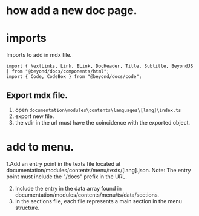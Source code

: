 # how add a new doc page.

# imports

Imports to add in mdx file.

```
import { NextLinks, Link, ELink, DocHeader, Title, Subtitle, BeyondJS } from "@beyond/docs/components/html";
import { Code, CodeBox } from "@beyond/docs/code";
```

## Export mdx file.

1. open `documentation\modules\contents\languages\[lang]\index.ts`
2. export new file.
3. the vdir in the url must have the coincidence with the exported object.

# add to menu.

1.Add an entry point in the texts file located at documentation/modules/contents/menu/texts/[lang].json.
Note: The entry point must include the "/docs" prefix in the URL.

2. Include the entry in the data array found in documentation/modules/contents/menu/ts/data/sections.
3. In the sections file, each file represents a main section in the menu structure.
